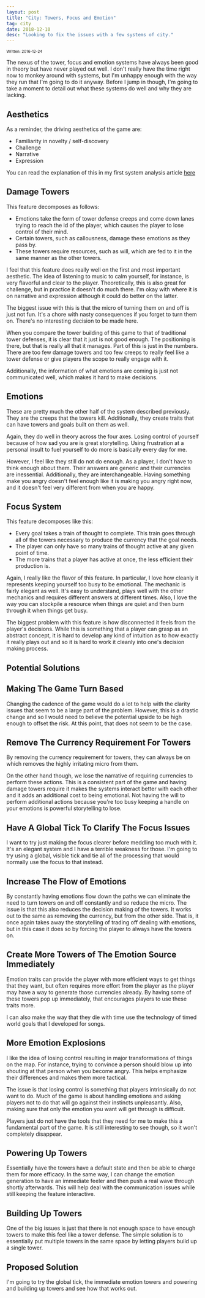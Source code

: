 ```yaml
---
layout: post
title: "City: Towers, Focus and Emotion"
tag: city
date: 2018-12-10
desc: "Looking to fix the issues with a few systems of city."
---
```


<p style="font-size:10px">Written: 2016-12-24


The nexus of the tower, focus and emotion systems have always been good in theory but have never played out well. I don't really have the time right now to monkey around with systems, but I'm unhappy enough with the way they run that I'm going to do it anyway. Before I jump in though, I'm going to take a moment to detail out what these systems do well and why they are lacking.

## Aesthetics

As a reminder, the driving aesthetics of the game are:
- Familiarity in novelty / self-discovery
- Challenge
- Narrative
- Expression



You can read the explanation of this in my first system analysis article [here](/blog/city/systemAnalysis)

## Damage Towers

This feature decomposes as follows:
- Emotions take the form of tower defense creeps and come down lanes trying to reach the id of the player, which causes the player to lose control of their mind.
- Certain towers, such as callousness, damage these emotions as they pass by.
- These towers require resources, such as will, which are fed to it in the same manner as the other towers.



I feel that this feature does really well on the first and most important aesthetic. The idea of listening to music to calm yourself, for instance, is very flavorful and clear to the player. Theoretically, this is also great for challenge, but in practice it doesn't do much there. I'm okay with where it is on narrative and expression although it could do better on the latter.


The biggest issue with this is that the micro of turning them on and off is just not fun. It's a chore with nasty consequences if you forget to turn them on. There's no interesting decision to be made here.


When you compare the tower building of this game to that of traditional tower defenses, it is clear that it just is not good enough. The positioning is there, but that is really all that it manages. Part of this is just in the numbers. There are too few damage towers and too few creeps to really feel like a tower defense or give players the scope to really engage with it.


Additionally, the information of what emotions are coming is just not communicated well, which makes it hard to make decisions.

## Emotions

These are pretty much the other half of the system described previously. They are the creeps that the towers kill. Additionally, they create traits that can have towers and goals built on them as well.


Again, they do well in theory across the four axes. Losing control of yourself because of how sad you are is great storytelling. Using frustration at a personal insult to fuel yourself to do more is basically every day for me.


However, I feel like they still do not do enough. As a player, I don't have to think enough about them. Their answers are generic and their currencies are inessential. Additionally, they are interchangeable. Having something make you angry doesn't feel enough like it is making you angry right now, and it doesn't feel very different from when you are happy.

## Focus System

This feature decomposes like this:
- Every goal takes a train of thought to complete. This train goes through all of the towers necessary to produce the currency that the goal needs.
- The player can only have so many trains of thought active at any given point of time.
- The more trains that a player has active at once, the less efficient their production is.



Again, I really like the flavor of this feature. In particular, I love how cleanly it represents keeping yourself too busy to be emotional. The mechanic is fairly elegant as well. It's easy to understand, plays well with the other mechanics and requires different answers at different times. Also, I love the way you can stockpile a resource when things are quiet and then burn through it when things get busy.


The biggest problem with this feature is how disconnected it feels from the player's decisions. While this is something that a player can grasp as an abstract concept, it is hard to develop any kind of intuition as to how exactly it really plays out and so it is hard to work it cleanly into one's decision making process.

## Potential Solutions
## Making The Game Turn Based

Changing the cadence of the game would do a lot to help with the clarity issues that seem to be a large part of the problem. However, this is a drastic change and so I would need to believe the potential upside to be high enough to offset the risk. At this point, that does not seem to be the case.

## Remove The Currency Requirement For Towers

By removing the currency requirement for towers, they can always be on which removes the highly irritating micro from them.


On the other hand though, we lose the narrative of requiring currencies to perform these actions. This is a consistent part of the game and having damage towers require it makes the systems interact better with each other and it adds an additional cost to being emotional. Not having the will to perform additional actions because you're too busy keeping a handle on your emotions is powerful storytelling to lose.

## Have A Global Tick To Clarify The Focus Issues

I want to try just making the focus clearer before meddling too much with it. It's an elegant system and I have a terrible weakness for those. I'm going to try using a global, visible tick and tie all of the processing that would normally use the focus to that instead.

## Increase The Flow of Emotions

By constantly having emotions flow down the paths we can eliminate the need to turn towers on and off constantly and so reduce the micro. The issue is that this also reduces the decision making of the towers. It works out to the same as removing the currency, but from the other side. That is, it once again takes away the storytelling of trading off dealing with emotions, but in this case it does so by forcing the player to always have the towers on.

## Create More Towers of The Emotion Source Immediately

Emotion traits can provide the player with more efficient ways to get things that they want, but often requires more effort from the player as the player may have a way to generate those currencies already. By having some of these towers pop up immediately, that encourages players to use these traits more.


I can also make the way that they die with time use the technology of timed world goals that I developed for songs.

## More Emotion Explosions

I like the idea of losing control resulting in major transformations of things on the map. For instance, trying to convince a person should blow up into shouting at that person when you become angry. This helps emphasize their differences and makes them more tactical.


The issue is that losing control is something that players intrinsically do not want to do. Much of the game is about handling emotions and asking players not to do that will go against their instincts unpleasantly. Also, making sure that only the emotion you want will get through is difficult.


Players just do not have the tools that they need for me to make this a fundamental part of the game. It is still interesting to see though, so it won't completely disappear.

## Powering Up Towers

Essentially have the towers have a default state and then be able to charge them for more efficacy. In the same way, I can change the emotion generation to have an immediate feeler and then push a real wave through shortly afterwards. This will help deal with the communication issues while still keeping the feature interactive.

## Building Up Towers

One of the big issues is just that there is not enough space to have enough towers to make this feel like a tower defense. The simple solution is to essentially put multiple towers in the same space by letting players build up a single tower.

## Proposed Solution

I'm going to try the global tick, the immediate emotion towers and powering and building up towers and see how that works out.

